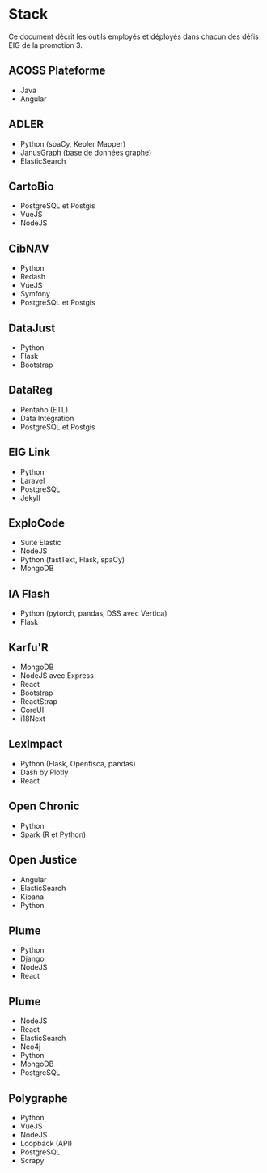 # Stack
Ce document décrit les outils employés et déployés dans chacun des défis EIG de la promotion 3.

## ACOSS Plateforme
- Java
- Angular

## ADLER
- Python (spaCy, Kepler Mapper)
- JanusGraph (base de données graphe)
- ElasticSearch

## CartoBio
- PostgreSQL et Postgis
- VueJS
- NodeJS

## CibNAV
- Python
- Redash
- VueJS
- Symfony
- PostgreSQL et Postgis

## DataJust
- Python
- Flask
- Bootstrap

## DataReg
- Pentaho (ETL)
- Data Integration
- PostgreSQL et Postgis

## EIG Link
- Python
- Laravel
- PostgreSQL
- Jekyll

## ExploCode
- Suite Elastic
- NodeJS
- Python (fastText, Flask, spaCy)
- MongoDB

## IA Flash
- Python (pytorch, pandas, DSS avec Vertica)
- Flask

## Karfu'R
- MongoDB
- NodeJS avec Express
- React
- Bootstrap
- ReactStrap
- CoreUI
- i18Next

## LexImpact
- Python (Flask, Openfisca, pandas)
- Dash by Plotly
- React

## Open Chronic
- Python
- Spark (R et Python)

## Open Justice
- Angular
- ElasticSearch
- Kibana
- Python

## Plume
- Python
- Django
- NodeJS
- React

## Plume
- NodeJS
- React
- ElasticSearch
- Neo4j
- Python
- MongoDB
- PostgreSQL

## Polygraphe
- Python
- VueJS
- NodeJS
- Loopback (API)
- PostgreSQL
- Scrapy
